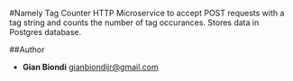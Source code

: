 #Namely Tag Counter
HTTP Microservice to accept POST requests with a tag string and counts the number of tag occurances.  Stores data in Postgres database.

##Author
* **Gian Biondi** <gianbiondijr@gmail.com>
